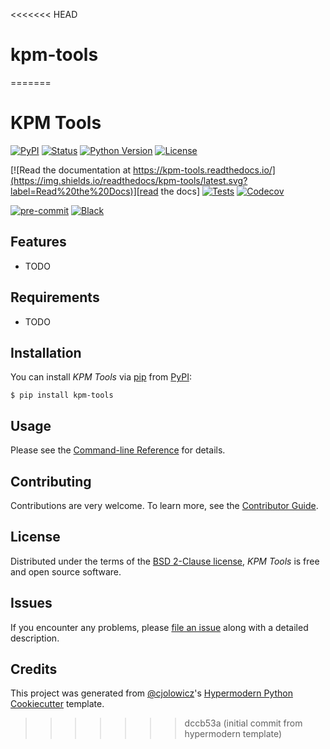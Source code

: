 <<<<<<< HEAD
# kpm-tools
=======
# KPM Tools

[![PyPI](https://img.shields.io/pypi/v/kpm-tools.svg)][pypi_]
[![Status](https://img.shields.io/pypi/status/kpm-tools.svg)][status]
[![Python Version](https://img.shields.io/pypi/pyversions/kpm-tools)][python version]
[![License](https://img.shields.io/pypi/l/kpm-tools)][license]

[![Read the documentation at https://kpm-tools.readthedocs.io/](https://img.shields.io/readthedocs/kpm-tools/latest.svg?label=Read%20the%20Docs)][read the docs]
[![Tests](https://github.com/piskunow/kpm-tools/workflows/Tests/badge.svg)][tests]
[![Codecov](https://codecov.io/gh/piskunow/kpm-tools/branch/main/graph/badge.svg)][codecov]

[![pre-commit](https://img.shields.io/badge/pre--commit-enabled-brightgreen?logo=pre-commit&logoColor=white)][pre-commit]
[![Black](https://img.shields.io/badge/code%20style-black-000000.svg)][black]

[pypi_]: https://pypi.org/project/kpm-tools/
[status]: https://pypi.org/project/kpm-tools/
[python version]: https://pypi.org/project/kpm-tools
[read the docs]: https://kpm-tools.readthedocs.io/
[tests]: https://github.com/piskunow/kpm-tools/actions?workflow=Tests
[codecov]: https://app.codecov.io/gh/piskunow/kpm-tools
[pre-commit]: https://github.com/pre-commit/pre-commit
[black]: https://github.com/psf/black

## Features

- TODO

## Requirements

- TODO

## Installation

You can install _KPM Tools_ via [pip] from [PyPI]:

```console
$ pip install kpm-tools
```

## Usage

Please see the [Command-line Reference] for details.

## Contributing

Contributions are very welcome.
To learn more, see the [Contributor Guide].

## License

Distributed under the terms of the [BSD 2-Clause license][license],
_KPM Tools_ is free and open source software.

## Issues

If you encounter any problems,
please [file an issue] along with a detailed description.

## Credits

This project was generated from [@cjolowicz]'s [Hypermodern Python Cookiecutter] template.

[@cjolowicz]: https://github.com/cjolowicz
[pypi]: https://pypi.org/
[hypermodern python cookiecutter]: https://github.com/cjolowicz/cookiecutter-hypermodern-python
[file an issue]: https://github.com/piskunow/kpm-tools/issues
[pip]: https://pip.pypa.io/

<!-- github-only -->

[license]: https://github.com/piskunow/kpm-tools/blob/main/LICENSE
[contributor guide]: https://github.com/piskunow/kpm-tools/blob/main/CONTRIBUTING.md
[command-line reference]: https://kpm-tools.readthedocs.io/en/latest/usage.html
>>>>>>> dccb53a (initial commit from hypermodern template)
